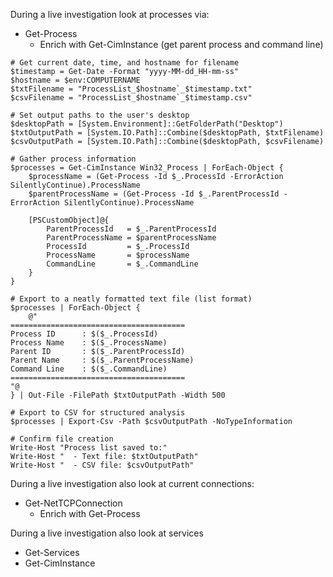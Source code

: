 During a live investigation look at processes via:
* Get-Process
  * Enrich with Get-CimInstance (get parent process and command line)
```
# Get current date, time, and hostname for filename
$timestamp = Get-Date -Format "yyyy-MM-dd_HH-mm-ss"
$hostname = $env:COMPUTERNAME
$txtFilename = "ProcessList_$hostname`_$timestamp.txt"
$csvFilename = "ProcessList_$hostname`_$timestamp.csv"

# Set output paths to the user's desktop
$desktopPath = [System.Environment]::GetFolderPath("Desktop")
$txtOutputPath = [System.IO.Path]::Combine($desktopPath, $txtFilename)
$csvOutputPath = [System.IO.Path]::Combine($desktopPath, $csvFilename)

# Gather process information
$processes = Get-CimInstance Win32_Process | ForEach-Object {
    $processName = (Get-Process -Id $_.ProcessId -ErrorAction SilentlyContinue).ProcessName
    $parentProcessName = (Get-Process -Id $_.ParentProcessId -ErrorAction SilentlyContinue).ProcessName

    [PSCustomObject]@{
        ParentProcessId   = $_.ParentProcessId
        ParentProcessName = $parentProcessName
        ProcessId         = $_.ProcessId
        ProcessName       = $processName
        CommandLine       = $_.CommandLine
    }
}

# Export to a neatly formatted text file (list format)
$processes | ForEach-Object {
    @"
=======================================
Process ID      : $($_.ProcessId)
Process Name    : $($_.ProcessName)
Parent ID       : $($_.ParentProcessId)
Parent Name     : $($_.ParentProcessName)
Command Line    : $($_.CommandLine)
=======================================
"@
} | Out-File -FilePath $txtOutputPath -Width 500

# Export to CSV for structured analysis
$processes | Export-Csv -Path $csvOutputPath -NoTypeInformation

# Confirm file creation
Write-Host "Process list saved to:"
Write-Host "  - Text file: $txtOutputPath"
Write-Host "  - CSV file: $csvOutputPath"
```

During a live investigation also look at current connections:
* Get-NetTCPConnection
  * Enrich with Get-Process

During a live investigation also look at services
* Get-Services
* Get-CimInstance
